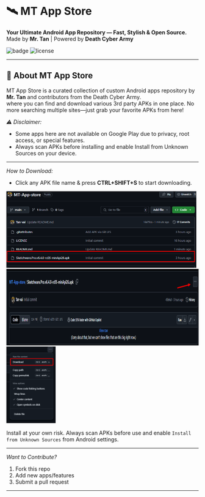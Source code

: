 # 🛰️ MT App Store

**Your Ultimate Android App Repository — Fast, Stylish & Open Source.**  
Made by **Mr. Tan** | Powered by **Death Cyber Army**

![badge](https://img.shields.io/badge/MT--App--Store-%20-black?logo=android&logoColor=green)
![license](https://img.shields.io/github/license/Tan-vai/MT-App-store)

---

## 🧠 About MT App Store

MT App Store is a curated collection of custom Android apps  repository  by **Mr. Tan** and contributors from the Death Cyber Army.  
where you can find and download various 3rd party APKs in one place. No more searching multiple sites—just grab your favorite APKs from here!


*⚠️ Disclaimer:*

- Some apps here are not available on Google Play due to privacy, root access, or special features.
- Always scan APKs before installing and enable Install from Unknown Sources on your device.

---
*How to Download:*

- Click any APK file name & press **CTRL+SHIFT+S** to start downloading.
<p align="left">
  <img src="Instraction/Screenshot_1.png" alt="Step 1" height="200em"/>
  <img src="Instraction/Image.png" alt="Step 2" height="200em"/>
  <img src="Instraction/pic.png" alt="Step 3" height="200em"/>
</p>



Install at your own risk. Always scan APKs before use and enable `Install from Unknown Sources` from Android settings.

---
*Want to Contribute?*

1. Fork this repo
2. Add new apps/features
3. Submit a pull request

---




